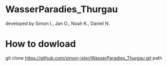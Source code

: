 # WasserParadies_Thurgau
developed by Simon I., Jan O., Noah K., Daniel N.

# How to dowload
git clone https://github.com/simon-isler/WasserParadies_Thurgau.git path

